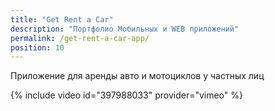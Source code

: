 ```yaml
---
title: "Get Rent a Car"
description: "Портфолио Мобильных и WEB приложений"
permalink: /get-rent-a-car-app/
position: 10
---
```


Приложение для аренды авто и мотоциклов у частных лиц

{% include video id="397988033" provider="vimeo" %}
